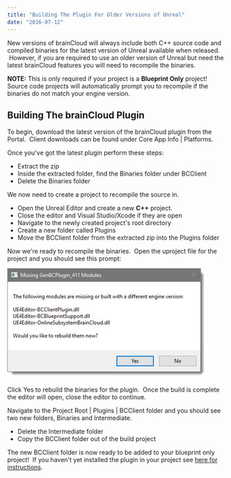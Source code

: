 ```yaml
---
title: "Building The Plugin For Older Versions of Unreal"
date: "2016-07-12"
---
```


New versions of brainCloud will always include both C++ source code and compiled binaries for the latest version of Unreal available when released.  However, if you are required to use an older version of Unreal but need the latest brainCloud features you will need to recompile the binaries.

**NOTE:** This is only required if your project is a **Blueprint Only** project! Source code projects will automatically prompt you to recompile if the binaries do not match your engine version.

## Building The brainCloud Plugin

To begin, download the latest version of the brainCloud plugin from the Portal.  Client downloads can be found under Core App Info | Platforms.

Once you've got the latest plugin perform these steps:

- Extract the zip
- Inside the extracted folder, find the Binaries folder under BCClient
- Delete the Binaries folder

We now need to create a project to recompile the source in.

- Open the Unreal Editor and create a new **C++** project.
- Close the editor and Visual Studio/Xcode if they are open
- Navigate to the newly created project's root directory
- Create a new folder called Plugins
- Move the BCClient folder from the extracted zip into the Plugins folder

Now we're ready to recompile the binaries.  Open the uproject file for the project and you should see this prompt:

[![unreal_plugin_build](images/unreal_plugin_build.png)](images/unreal_plugin_build.png)

Click Yes to rebuild the binaries for the plugin.  Once the build is complete the editor will open, close the editor to continue.

Navigate to the Project Root | Plugins | BCClient folder and you should see two new folders, Binaries and Intermediate.

- Delete the Intermediate folder
- Copy the BCClient folder out of the build project

The new BCClient folder is now ready to be added to your blueprint only project!  If you haven't yet installed the plugin in your project see [here for instructions](/learn/sdk-tutorials/unreal-tutorials/setting-up-the-braincloud-plugin/).
